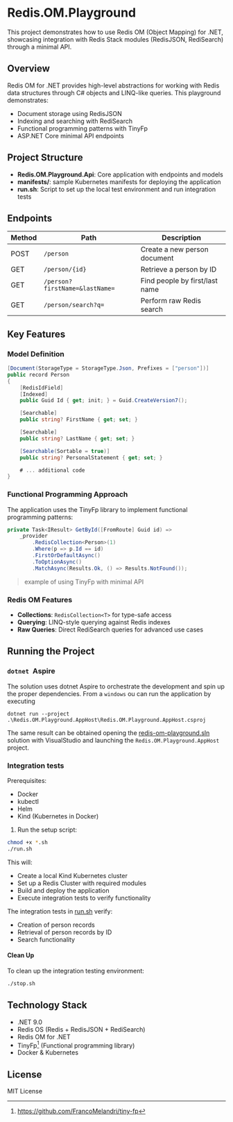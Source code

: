 # Redis.OM.Playground

This project demonstrates how to use Redis OM (Object Mapping) for .NET, showcasing integration with Redis Stack modules (RedisJSON, RediSearch) through a minimal API.

## Overview

Redis OM for .NET provides high-level abstractions for working with Redis data structures through C# objects and LINQ-like queries. This playground demonstrates:

- Document storage using RedisJSON
- Indexing and searching with RediSearch
- Functional programming patterns with TinyFp
- ASP.NET Core minimal API endpoints

## Project Structure

- **Redis.OM.Playground.Api**: Core application with endpoints and models
- **manifests/**: sample Kubernetes manifests for deploying the application
- **run.sh**: Script to set up the local test environment and run integration tests

## Endpoints

| Method | Path                           | Description                    |
| ------ | ------------------------------ | ------------------------------ |
| POST   | `/person`                      | Create a new person document   |
| GET    | `/person/{id}`                 | Retrieve a person by ID        |
| GET    | `/person?firstName=&lastName=` | Find people by first/last name |
| GET    | `/person/search?q=`            | Perform raw Redis search       |

## Key Features

### Model Definition

```csharp
[Document(StorageType = StorageType.Json, Prefixes = ["person"])]
public record Person
{
    [RedisIdField]
    [Indexed]
    public Guid Id { get; init; } = Guid.CreateVersion7();

    [Searchable]
    public string? FirstName { get; set; }

    [Searchable]
    public string? LastName { get; set; }

    [Searchable(Sortable = true)]
    public string? PersonalStatement { get; set; }

    # ... additional code
}
```

### Functional Programming Approach

The application uses the TinyFp library to implement functional programming patterns:

```csharp
private Task<IResult> GetById([FromRoute] Guid id) =>
    _provider
        .RedisCollection<Person>(1)
        .Where(p => p.Id == id)
        .FirstOrDefaultAsync()
        .ToOptionAsync()
        .MatchAsync(Results.Ok, () => Results.NotFound());
```

> example of using TinyFp with minimal API

### Redis OM Features

- **Collections**: `RedisCollection<T>` for type-safe access
- **Querying**: LINQ-style querying against Redis indexes
- **Raw Queries**: Direct RediSearch queries for advanced use cases

## Running the Project

### `dotnet `Aspire

The solution uses dotnet Aspire to orchestrate the development and spin up the proper dependencies.
From a `windows` ou can run the application by executing

```shell
dotnet run --project .\Redis.OM.Playground.AppHost\Redis.OM.Playground.AppHost.csproj
```

The same result can be obtained opening the [redis-om-playground.sln](redis-om-playground.sln) solution with VisualStudio and launching the `Redis.OM.Playground.AppHost` project.

### Integration tests

Prerequisites:

- Docker
- kubectl
- Helm
- Kind (Kubernetes in Docker)

1. Run the setup script:

```bash
chmod +x *.sh
./run.sh
```

This will:

- Create a local Kind Kubernetes cluster
- Set up a Redis Cluster with required modules
- Build and deploy the application
- Execute integration tests to verify functionality

The integration tests in [run.sh](run.sh) verify:

- Creation of person records
- Retrieval of person records by ID
- Search functionality

#### Clean Up

To clean up the integration testing environment:

```bash
./stop.sh
```

## Technology Stack

- .NET 9.0
- Redis OS (Redis + RedisJSON + RediSearch)
- Redis OM for .NET
- TinyFp[^1] (Functional programming library)
- Docker & Kubernetes

## License

MIT License

[^1]: https://github.com/FrancoMelandri/tiny-fp
